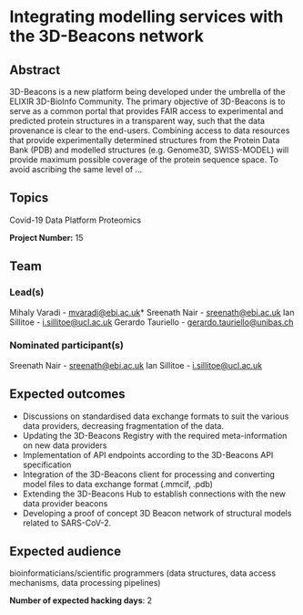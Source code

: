 # Integrating modelling services with the 3D-Beacons network

## Abstract

3D-Beacons is a new platform being developed under the umbrella of the ELIXIR 3D-BioInfo Community. The primary objective of 3D-Beacons is to serve as a common portal that provides FAIR access to experimental and predicted protein structures in a transparent way, such that the data provenance is clear to the end-users. Combining access to data resources that provide experimentally determined structures from the Protein Data Bank (PDB) and modelled structures (e.g. Genome3D, SWISS-MODEL) will provide maximum possible coverage of the protein sequence space. To avoid ascribing the same level of ...

## Topics

Covid-19
 Data Platform
 Proteomics

**Project Number:** 15

## Team

### Lead(s)

Mihaly Varadi - mvaradi@ebi.ac.uk*
 Sreenath Nair - sreenath@ebi.ac.uk
 Ian Sillitoe - i.sillitoe@ucl.ac.uk
 Gerardo Tauriello - gerardo.tauriello@unibas.ch

### Nominated participant(s)

Sreenath Nair - sreenath@ebi.ac.uk
 Ian Sillitoe - i.sillitoe@ucl.ac.uk

## Expected outcomes

* Discussions on standardised data exchange formats to suit the various data providers, decreasing fragmentation of the data.
 * Updating the 3D-Beacons Registry with the required meta-information on new data providers
 * Implementation of API endpoints according to the 3D-Beacons API specification
 * Integration of the 3D-Beacons client for processing and converting model files to data exchange format (.mmcif, .pdb)
 * Extending the 3D-Beacons Hub to establish connections with the new data provider beacons
 * Developing a proof of concept 3D Beacon network of structural models related to SARS-CoV-2.

## Expected audience

bioinformaticians/scientific programmers (data structures, data access mechanisms, data processing pipelines)

**Number of expected hacking days**: 2

